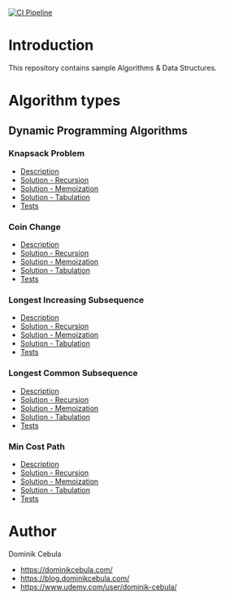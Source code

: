 [![CI Pipeline](https://github.com/dominikcebula/algorithms/actions/workflows/maven.yml/badge.svg)](https://github.com/dominikcebula/algorithms/actions/workflows/maven.yml)

# Introduction

This repository contains sample Algorithms & Data Structures.

# Algorithm types

## Dynamic Programming Algorithms

### Knapsack Problem

* [Description](src%2Fmain%2Fjava%2Fcom%2Fdominikcebula%2Falgorithms%2Fdynamic%2Fprogramming%2Fknapsack%2Fproblem%2FREADME.md)
* [Solution - Recursion](src%2Fmain%2Fjava%2Fcom%2Fdominikcebula%2Falgorithms%2Fdynamic%2Fprogramming%2Fknapsack%2Fproblem%2FKnapsackProblemRecursion.java)
* [Solution - Memoization](src%2Fmain%2Fjava%2Fcom%2Fdominikcebula%2Falgorithms%2Fdynamic%2Fprogramming%2Fknapsack%2Fproblem%2FKnapsackProblemMemoization.java)
* [Solution - Tabulation](src%2Fmain%2Fjava%2Fcom%2Fdominikcebula%2Falgorithms%2Fdynamic%2Fprogramming%2Fknapsack%2Fproblem%2FKnapsackProblemTabulation.java)
* [Tests](src%2Ftest%2Fjava%2Fcom%2Fdominikcebula%2Falgorithms%2Fdynamic%2Fprogramming%2Fknapsack%2Fproblem%2FKnapsackProblemTest.java)

### Coin Change

* [Description](src%2Fmain%2Fjava%2Fcom%2Fdominikcebula%2Falgorithms%2Fdynamic%2Fprogramming%2Fcoin%2Fchange%2FREADME.md)
* [Solution - Recursion](src%2Fmain%2Fjava%2Fcom%2Fdominikcebula%2Falgorithms%2Fdynamic%2Fprogramming%2Fcoin%2Fchange%2FCoinChangeRecursion.java)
* [Solution - Memoization](src%2Fmain%2Fjava%2Fcom%2Fdominikcebula%2Falgorithms%2Fdynamic%2Fprogramming%2Fcoin%2Fchange%2FCoinChangeMemoization.java)
* [Solution - Tabulation](src%2Fmain%2Fjava%2Fcom%2Fdominikcebula%2Falgorithms%2Fdynamic%2Fprogramming%2Fcoin%2Fchange%2FCoinChangeTabulation.java)
* [Tests](src%2Ftest%2Fjava%2Fcom%2Fdominikcebula%2Falgorithms%2Fdynamic%2Fprogramming%2Fcoin%2Fchange%2FCoinChangeTest.java)

### Longest Increasing Subsequence

* [Description](src%2Fmain%2Fjava%2Fcom%2Fdominikcebula%2Falgorithms%2Fdynamic%2Fprogramming%2Flongest%2Fincreasing%2Fsubsequence%2FREADME.md)
* [Solution - Recursion](src%2Fmain%2Fjava%2Fcom%2Fdominikcebula%2Falgorithms%2Fdynamic%2Fprogramming%2Flongest%2Fincreasing%2Fsubsequence%2FLongestIncreasingSubsequenceRecursion.java)
* [Solution - Memoization](src%2Fmain%2Fjava%2Fcom%2Fdominikcebula%2Falgorithms%2Fdynamic%2Fprogramming%2Flongest%2Fincreasing%2Fsubsequence%2FLongestIncreasingSubsequenceMemoization.java)
* [Solution - Tabulation](src%2Fmain%2Fjava%2Fcom%2Fdominikcebula%2Falgorithms%2Fdynamic%2Fprogramming%2Flongest%2Fincreasing%2Fsubsequence%2FLongestIncreasingSubsequenceTabulation.java)
* [Tests](src%2Ftest%2Fjava%2Fcom%2Fdominikcebula%2Falgorithms%2Fdynamic%2Fprogramming%2Flongest%2Fincreasing%2Fsubsequence%2FLongestIncreasingSubsequenceTest.java)

### Longest Common Subsequence

* [Description](src%2Fmain%2Fjava%2Fcom%2Fdominikcebula%2Falgorithms%2Fdynamic%2Fprogramming%2Flongest%2Fcommon%2Fsubsequence%2FREADME.md)
* [Solution - Recursion](src%2Fmain%2Fjava%2Fcom%2Fdominikcebula%2Falgorithms%2Fdynamic%2Fprogramming%2Flongest%2Fcommon%2Fsubsequence%2FLongestCommonSubsequenceRecursion.java)
* [Solution - Memoization](src%2Fmain%2Fjava%2Fcom%2Fdominikcebula%2Falgorithms%2Fdynamic%2Fprogramming%2Flongest%2Fcommon%2Fsubsequence%2FLongestCommonSubsequenceMemoization.java)
* [Solution - Tabulation](src%2Fmain%2Fjava%2Fcom%2Fdominikcebula%2Falgorithms%2Fdynamic%2Fprogramming%2Flongest%2Fcommon%2Fsubsequence%2FLongestCommonSubsequenceTabulation.java)
* [Tests](src%2Ftest%2Fjava%2Fcom%2Fdominikcebula%2Falgorithms%2Fdynamic%2Fprogramming%2Flongest%2Fcommon%2Fsubsequence%2FLongestCommonSubsequenceTest.java)

### Min Cost Path

* [Description](src%2Fmain%2Fjava%2Fcom%2Fdominikcebula%2Falgorithms%2Fdynamic%2Fprogramming%2Fmin%2Fcost%2Fpath%2FREADME.md)
* [Solution - Recursion](src%2Fmain%2Fjava%2Fcom%2Fdominikcebula%2Falgorithms%2Fdynamic%2Fprogramming%2Fmin%2Fcost%2Fpath%2FMinCostPathRecursion.java)
* [Solution - Memoization](src%2Fmain%2Fjava%2Fcom%2Fdominikcebula%2Falgorithms%2Fdynamic%2Fprogramming%2Fmin%2Fcost%2Fpath%2FMinCostPathTabulation.java)
* [Solution - Tabulation](src%2Fmain%2Fjava%2Fcom%2Fdominikcebula%2Falgorithms%2Fdynamic%2Fprogramming%2Fmin%2Fcost%2Fpath%2FMinCostPathMemoization.java)
* [Tests](src%2Ftest%2Fjava%2Fcom%2Fdominikcebula%2Falgorithms%2Fdynamic%2Fprogramming%2Fmin%2Fcost%2Fpath%2FMinCostPathTest.java)

# Author

Dominik Cebula

* https://dominikcebula.com/
* https://blog.dominikcebula.com/
* https://www.udemy.com/user/dominik-cebula/
